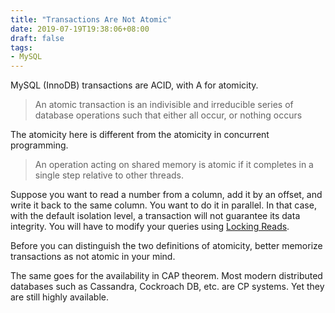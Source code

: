 ```yaml
---
title: "Transactions Are Not Atomic"
date: 2019-07-19T19:38:06+08:00
draft: false
tags:
- MySQL
---
```


MySQL (InnoDB) transactions are ACID, with A for atomicity.

> An atomic transaction is an indivisible and irreducible series of database operations such that either all occur, or nothing occurs

The atomicity here is different from the atomicity in concurrent programming. 

> An operation acting on shared memory is atomic if it completes in a single step relative to other threads. 

Suppose you want to read a number from a column, add it by an offset, and write it back to the same column. You want to do it in parallel. In that case, with the default isolation level, a transaction will not guarantee its data integrity. You will have to modify your queries using [Locking Reads](https://dev.mysql.com/doc/refman/8.0/en/innodb-locking-reads.html).

Before you can distinguish the two definitions of atomicity, better memorize transactions as not atomic in your mind.

The same goes for the availability in CAP theorem. Most modern distributed databases such as Cassandra, Cockroach DB, etc. are CP systems. Yet they are still highly available.



